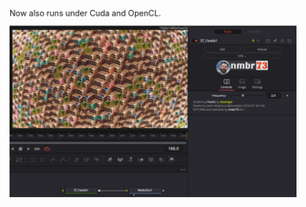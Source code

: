 

<!-- +++ DO NOT REMOVE THIS COMMENT +++ DO NOT ADD OR EDIT ANY TEXT BEFORE THIS LINE +++ IT WOULD BE A REALLY BAD IDEA +++ -->

Now also runs under Cuda and OpenCL.

![screenshot](Favela_screenshot.png "Favela.fuse in DaVinci Resolve")

<!-- +++ DO NOT REMOVE THIS COMMENT +++ DO NOT EDIT ANY TEXT THAT COMES AFTER THIS LINE +++ TRUST ME: JUST DON'T DO IT +++ -->

